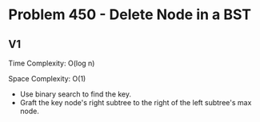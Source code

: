 # Problem 450 - Delete Node in a BST

## V1

Time Complexity: O(log n)

Space Complexity: O(1)

- Use binary search to find the key.
- Graft the key node's right subtree to the right of the left subtree's max node.
